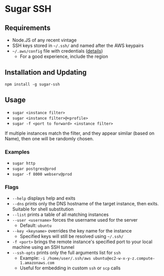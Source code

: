# Sugar SSH

## Requirements
* Node.JS of any recent vintage
* SSH keys stored in ``~/.ssh/`` and named after the AWS keypairs
* `~/.aws/config` file with credentials ([details](https://github.com/aws/aws-cli#getting-started))
  * For a good experience, include the region

## Installation and Updating
`npm install -g sugar-ssh`

## Usage
* `sugar <instance filter>`
* `sugar <instance filter>@<profile>`
* `sugar -f <port to forward> <instance filter>`

If multiple instances match the filter, and they appear similar (based on Name), then one will be randomly chosen.

### Examples
* `sugar http`
* `sugar postgres@prod`
* `sugar -f 8000 webserv@prod`

### Flags
* `--help` displays help and exits
* `--dns` prints only the DNS hostname of the target instance, then exits. Suitable for shell substitution
* `--list` prints a table of all matching instances
* `--user <username>` forces the username used for the server
  * Default: `ubuntu`
* `--key <keyname>` overrides the key name for the instance
  * Specified keys will still be resolved using `~/.ssh/`
* `-f <port>` brings the remote instance's specified port to your local machine using an SSH tunnel
* `--ssh-opts` prints only the full arguments list for `ssh`
  * Example: `-i /home/user/.ssh/aws ubuntu@ec2-w-x-y-z.compute-1.amazonaws.com`
  * Useful for embedding in custom `ssh` or `scp` calls
